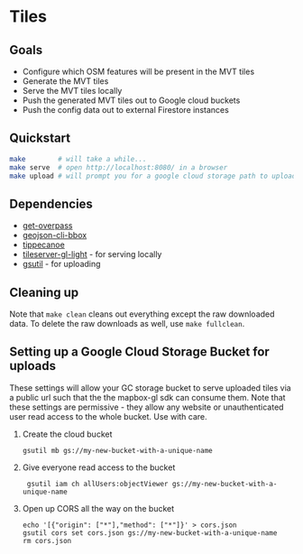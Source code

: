 # Tiles

## Goals

* Configure which OSM features will be present in the MVT tiles
* Generate the MVT tiles
* Serve the MVT tiles locally
* Push the generated MVT tiles out to Google cloud buckets
* Push the config data out to external Firestore instances

## Quickstart

```sh
make        # will take a while...
make serve  # open http://localhost:8080/ in a browser
make upload # will prompt you for a google cloud storage path to upload to
```

## Dependencies

* [get-overpass](https://www.npmjs.com/package/get-overpass)
* [geojson-cli-bbox](https://www.npmjs.com/package/geojson-cli-bbox)
* [tippecanoe](https://github.com/mapbox/tippecanoe)
* [tileserver-gl-light](https://www.npmjs.com/package/tileserver-gl-light) - for serving locally
* [gsutil](https://cloud.google.com/storage/docs/gsutil) - for uploading

## Cleaning up

Note that `make clean` cleans out everything except the raw downloaded data. To delete the raw downloads as well, use `make fullclean`.

## Setting up a Google Cloud Storage Bucket for uploads

These settings will allow your GC storage bucket to serve uploaded tiles via a public url such that the the mapbox-gl sdk can consume them. Note that these settings are permissive - they allow any website or unauthenticated user read access to the whole bucket. Use with care.

1. Create the cloud bucket

   ```shell
   gsutil mb gs://my-new-bucket-with-a-unique-name
   ```

1. Give everyone read access to the bucket

   ```shell
    gsutil iam ch allUsers:objectViewer gs://my-new-bucket-with-a-unique-name
    ```

1. Open up CORS all the way on the bucket

   ```shell
   echo '[{"origin": ["*"],"method": ["*"]}' > cors.json
   gsutil cors set cors.json gs://my-new-bucket-with-a-unique-name
   rm cors.json
   ```
